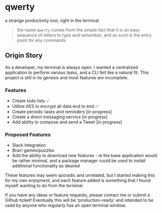 # qwerty
a strange productivity tool, right in the terminal
> the name `qwerty` comes from the simple fact that it is an easy sequence of letters to type and remember, and as such is the entry point for any commands 

## Origin Story 
As a developer, my terminal is always open. I wanted a centralized application to perform various tasks, and a CLI felt like a natural fit. This project is still in its genesis and most features are incomplete.

### Features 
- Create todo lists :white_check_mark:
- Utilize AES to encrypt all data end to end :white_check_mark:
- Create periodic tasks and reminders [in progress]
- Create a direct messaging service [in progress]
- Add ability to compose and send a Tweet [in progress]

### Proposed Features
- Slack Integration
- Brain games/puzzles
- Add the ability to download new features - ie the base application would be rather minimal, and a package manager could be used to install additional functionality as desired


These features may seem sporadic and unrelated, but I started making this for my own enjoyment, and each feature added is something that I found myself wanting to do from the terminal.

If you have any ideas or feature requests, please contact me or submit a Github ticket! Eventually this will be 'production-ready' and intended to be used by anyone who regularly has an open terminal window.


